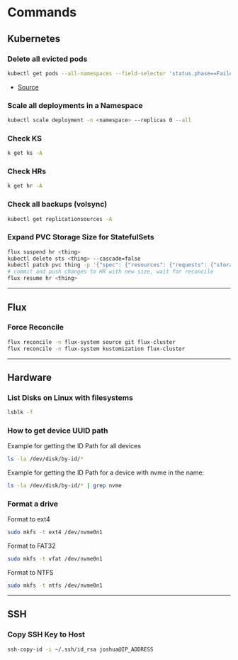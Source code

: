 # Commands

## Kubernetes

### Delete all evicted pods

```sh
kubectl get pods --all-namespaces --field-selector 'status.phase==Failed' -o json | kubectl delete -f -
```

- [Source](https://stackoverflow.com/a/54648944/1322471)

### Scale all deployments in a Namespace

```sh
kubectl scale deployment -n <namespace> --replicas 0 --all
```

### Check KS

```sh
k get ks -A
```

### Check HRs

```sh
k get hr -A
```

### Check all backups (volsync)

```sh
kubectl get replicationsources -A
```

### Expand PVC Storage Size for StatefulSets

```sh
flux suspend hr <thing>
kubectl delete sts <thing> --cascade=false
kubectl patch pvc thing -p '{"spec": {"resources": {"requests": {"storage": "50Gi"}}}}'
# commit and push changes to HR with new size, wait for reconcile
flux resume hr <thing>
```

---

## Flux

### Force Reconcile

```sh
flux reconcile -n flux-system source git flux-cluster
flux reconcile -n flux-system kustomization flux-cluster
```

---

## Hardware

### List Disks on Linux with filesystems

```sh
lsblk -f
```

### How to get device UUID path

Example for getting the ID Path for all devices

```sh
ls -la /dev/disk/by-id/*
```

Example for getting the ID Path for a device with nvme in the name:

```sh
ls -la /dev/disk/by-id/* | grep nvme
```

### Format a drive

Format to ext4

```sh
sudo mkfs -t ext4 /dev/nvme0n1
```

Format to FAT32

```sh
sudo mkfs -t vfat /dev/nvme0n1
```

Format to NTFS

```sh
sudo mkfs -t ntfs /dev/nvme0n1
```

---

## SSH

### Copy SSH Key to Host

```sh
ssh-copy-id -i ~/.ssh/id_rsa joshua@IP_ADDRESS
```
